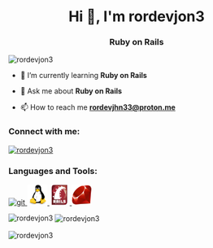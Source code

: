 <h1 align="center">Hi 👋, I'm rordevjon3</h1>
<h3 align="center">Ruby on Rails</h3>

<p align="left"> <img src="https://komarev.com/ghpvc/?username=rordevjon3&label=Profile%20views&color=0e75b6&style=flat" alt="rordevjon3" /> </p>

- 🌱 I’m currently learning **Ruby on Rails**

- 💬 Ask me about **Ruby on Rails**

- 📫 How to reach me **rordevjhn33@proton.me**

<h3 align="left">Connect with me:</h3>
<p align="left">
<a href="https://dev.to/rordevjon3" target="blank"><img align="center" src="https://raw.githubusercontent.com/rahuldkjain/github-profile-readme-generator/master/src/images/icons/Social/devto.svg" alt="rordevjon3" height="30" width="40" /></a>
</p>

<h3 align="left">Languages and Tools:</h3>
<p align="left"> <a href="https://git-scm.com/" target="_blank" rel="noreferrer"> <img src="https://www.vectorlogo.zone/logos/git-scm/git-scm-icon.svg" alt="git" width="40" height="40"/> </a> <a href="https://www.linux.org/" target="_blank" rel="noreferrer"> <img src="https://raw.githubusercontent.com/devicons/devicon/master/icons/linux/linux-original.svg" alt="linux" width="40" height="40"/> </a> <a href="https://rubyonrails.org" target="_blank" rel="noreferrer"> <img src="https://raw.githubusercontent.com/devicons/devicon/master/icons/rails/rails-original-wordmark.svg" alt="rails" width="40" height="40"/> </a> <a href="https://www.ruby-lang.org/en/" target="_blank" rel="noreferrer"> <img src="https://raw.githubusercontent.com/devicons/devicon/master/icons/ruby/ruby-original.svg" alt="ruby" width="40" height="40"/> </a> </p>

<p><img align="left" src="https://github-readme-stats.vercel.app/api/top-langs?username=rordevjon3&show_icons=true&locale=en&layout=compact" alt="rordevjon3" /></p>

<p>&nbsp;<img align="center" src="https://github-readme-stats.vercel.app/api?username=rordevjon3&show_icons=true&locale=en" alt="rordevjon3" /></p>

<p><img align="center" src="https://github-readme-streak-stats.herokuapp.com/?user=rordevjon3&" alt="rordevjon3" /></p>
